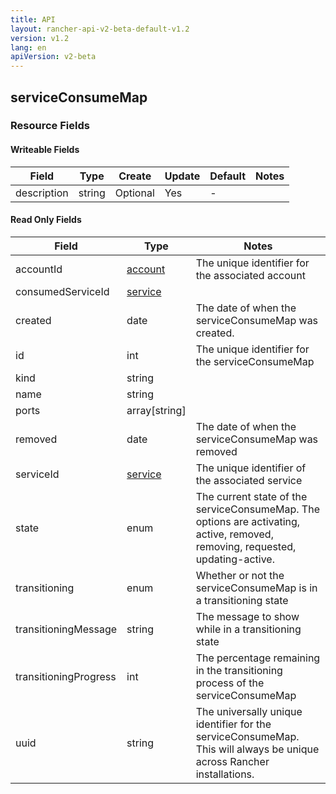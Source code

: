```yaml
---
title: API
layout: rancher-api-v2-beta-default-v1.2
version: v1.2
lang: en
apiVersion: v2-beta
---
```


## serviceConsumeMap



### Resource Fields

#### Writeable Fields

Field | Type | Create | Update | Default | Notes
---|---|---|---|---|---
description | string | Optional | Yes | - | 


#### Read Only Fields

Field | Type   | Notes
---|---|---
accountId | [account]({{site.baseurl}}/rancher/{{page.version}}/{{page.lang}}/api/{{page.apiVersion}}/api-resources/account/)  | The unique identifier for the associated account
consumedServiceId | [service]({{site.baseurl}}/rancher/{{page.version}}/{{page.lang}}/api/{{page.apiVersion}}/api-resources/service/)  | 
created | date  | The date of when the serviceConsumeMap was created.
id | int  | The unique identifier for the serviceConsumeMap
kind | string  | 
name | string  | 
ports | array[string]  | 
removed | date  | The date of when the serviceConsumeMap was removed
serviceId | [service]({{site.baseurl}}/rancher/{{page.version}}/{{page.lang}}/api/{{page.apiVersion}}/api-resources/service/)  | The unique identifier of the associated service
state | enum  | The current state of the serviceConsumeMap. The options are activating, active, removed, removing, requested, updating-active.
transitioning | enum  | Whether or not the serviceConsumeMap is in a transitioning state
transitioningMessage | string  | The message to show while in a transitioning state
transitioningProgress | int  | The percentage remaining in the transitioning process of the serviceConsumeMap
uuid | string  | The universally unique identifier for the serviceConsumeMap. This will always be unique across Rancher installations.


<br>
